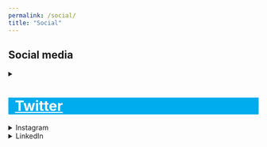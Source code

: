 ```yaml
---
permalink: /social/
title: "Social"
---
```

<script src="https://kit.fontawesome.com/yourcode.js"></script>

## Social media


<details><summary>
<div style="background-color:#00ACED; border-width:10px;">
<h1> <i class="fab fa-twitter"></i> &nbsp
<a style="color:white" href="https://twitter.com/Rayyanzahid" rel="noopener noreferrer" target="_blank">
Twitter</a>
</h1>
</div>
</summary>
<a class="twitter-timeline"
href="https://twitter.com/Rayyanzahid?ref_src=twsrc%5Etfw"
data-tweet-limit="4"
data-chrome="nofooter noborders">
Tweets by Rayyanzahid
</a>
<script async src="https://platform.twitter.com/widgets.js" charset="utf-8"></script>
</details>
 
<details><summary>Instagram</summary>
<!-- Place <div> tag where you want the feed to appear -->
<div id="curator-feed-default-layout"><a href="https://curator.io" target="_blank" class="crt-logo crt-tag">Powered by Curator.io</a></div>
<!-- The Javascript can be moved to the end of the html page before the </body> tag -->
<script type="text/javascript">
/* curator-feed-default-layout */
(function(){
var i, e, d = document, s = "script";i = d.createElement("script");i.async = 1;
i.src = "https://cdn.curator.io/published/621679ac-21aa-413b-8d33-05a00ee7afb5.js";
e = d.getElementsByTagName(s)[0];e.parentNode.insertBefore(i, e);
})();
</script>
</details>
 
<details><summary>LinkedIn</summary>
<a target="_blank" rel="noopener noreferrer" href="https://www.linkedin.com/in/rayyanzahid/">LinkedIn by Rayyan</a>  
<iframe src="https://www.linkedin.com/embed/feed/update/urn:li:share:6504128593625518080" allowfullscreen="" title="Embedded post" width="500" height="500" frameborder=""></iframe>
</details>
